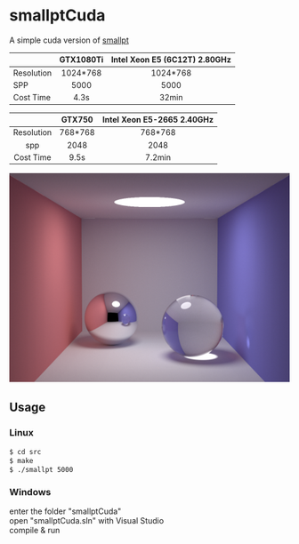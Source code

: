 # smallptCuda 
A simple cuda version of [smallpt](http://www.kevinbeason.com/smallpt/)  

|   | GTX1080Ti   | Intel Xeon E5 (6C12T) 2.80GHz   | 
| :----- | :-----:  | :----: |
| Resolution| 1024*768 | 1024*768 |
| SPP | 5000 | 5000|
|  Cost Time  | 4.3s |   32min    |

|   | GTX750   | Intel Xeon E5-2665 2.40GHz |
| :-----: | :-----:  | :----: |
| Resolution| 768*768 | 768*768 |
| spp | 2048 | 2048 |
|  Cost Time  | 9.5s |   7.2min    |

 ![result](test.png)  
## Usage 
### Linux 
    $ cd src
    $ make
    $ ./smallpt 5000
### Windows 
enter the folder "smallptCuda"  
open "smallptCuda.sln" with Visual Studio  
compile & run  
